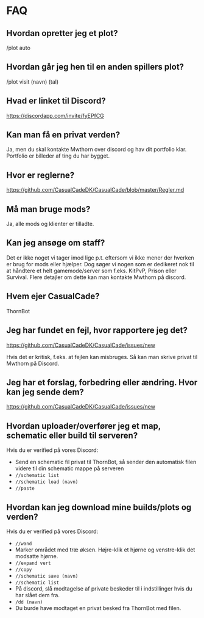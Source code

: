 # FAQ
## Hvordan opretter jeg et plot?
/plot auto

## Hvordan går jeg hen til en anden spillers plot?
/plot visit (navn) (tal)

## Hvad er linket til Discord?
https://discordapp.com/invite/fyEPfCG

## Kan man få en privat verden?
Ja, men du skal kontakte Mwthorn over discord og hav dit portfolio klar. Portfolio er billeder af ting du har bygget.

## Hvor er reglerne?
https://github.com/CasualCadeDK/CasualCade/blob/master/Regler.md

## Må man bruge mods?
Ja, alle mods og klienter er tilladte.

## Kan jeg ansøge om staff?
Det er ikke noget vi tager imod lige p.t. eftersom vi ikke mener der hverken er brug for mods eller hjælper.
Dog søger vi nogen som er dedikeret nok til at håndtere et helt gamemode/server som f.eks. KitPvP, Prison eller Survival. Flere detajler om dette kan man kontakte Mwthorn på discord.

## Hvem ejer CasualCade?
ThornBot

## Jeg har fundet en fejl, hvor rapportere jeg det?
https://github.com/CasualCadeDK/CasualCade/issues/new

Hvis det er kritisk, f.eks. at fejlen kan misbruges. Så kan man skrive privat til Mwthorn på Discord.

## Jeg har et forslag, forbedring eller ændring. Hvor kan jeg sende dem?
https://github.com/CasualCadeDK/CasualCade/issues/new

## Hvordan uploader/overfører jeg et map, schematic eller build til serveren?
Hvis du er verified på vores Discord:
- Send en schematic fil privat til ThornBot, så sender den automatisk filen videre til din schematic mappe på serveren
- `//schematic list`
- `//schematic load (navn)`
- `//paste`

## Hvordan kan jeg download mine builds/plots og verden?
Hvis du er verified på vores Discord:
- `//wand`
- Marker området med træ øksen. Højre-klik et hjørne og venstre-klik det modsatte hjørne.
- `//expand vert` 
- `//copy`
- `//schematic save (navn)`
- `//schematic list`
- På discord, slå modtagelse af private beskeder til i indstillinger hvis du har slået dem fra.
- `/dd (navn)`
- Du burde have modtaget en privat besked fra ThornBot med filen.
